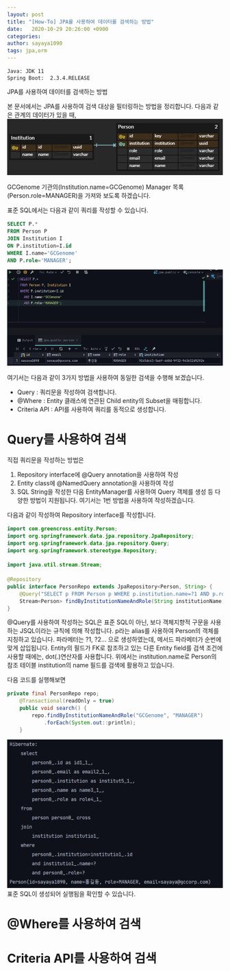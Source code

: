 ```yaml
---
layout: post
title: "[How-To] JPA를 사용하여 데이터를 검색하는 방법"
date:   2020-10-29 20:26:00 +0900
categories:
author: sayaya1090
tags: jpa,orm
---
```


```
Java: JDK 11
Spring Boot:  2.3.4.RELEASE
```

JPA를 사용하여 데이터를 검색하는 방법

본 문서에서는 JPA를 사용하여 검색 대상을 필터링하는 방법을 정리합니다. 
다음과 같은 관계의 데이터가 있을 때,
![img0](/assets/img/2020-10-29-jpa-search-img0.PNG)

GCGenome 기관의(Institution.name=GCGenome) Manager 목록(Person.role=MANAGER)을 가져와 보도록 하겠습니다.

표준 SQL에서는 다음과 같이 쿼리를 작성할 수 있습니다.
```sql
SELECT P.* 
FROM Person P 
JOIN Institution I 
ON P.institution=I.id 
WHERE I.name='GCGenome'
AND P.role='MANAGER';
```
![img1](/assets/img/2020-10-29-jpa-search-img1.PNG)

여기서는 다음과 같이 3가지 방법을 사용하여 동일한 검색을 수행해 보겠습니다.
 - Query : 쿼리문을 작성하여 검색합니다.
 - @Where : Entity 클래스에 연관된 Child entity의 Subset을 매핑합니다.
 - Criteria API : API를 사용하여 쿼리를 동적으로 생성합니다.
 
 
# Query를 사용하여 검색
직접 쿼리문을 작성하는 방법은 
1. Repository interface에 @Query annotation을 사용하여 작성
2. Entity class에 @NamedQuery annotation을 사용하여 작성
3. SQL String을 작성한 다음 EntityManager를 사용하여 Query 객체를 생성
등 다양한 방법이 지원됩니다. 여기서는 1번 방법을 사용하여 작성하겠습니다.

다음과 같이 작성하여 Repository interface를 작성합니다. 
```java
import com.greencross.entity.Person;
import org.springframework.data.jpa.repository.JpaRepository;
import org.springframework.data.jpa.repository.Query;
import org.springframework.stereotype.Repository;

import java.util.stream.Stream;

@Repository
public interface PersonRepo extends JpaRepository<Person, String> {
	@Query("SELECT p FROM Person p WHERE p.institution.name=?1 AND p.role=?2")
	Stream<Person> findByInstitutionNameAndRole(String institutionName, String role);
}
```

@Query를 사용하여 작성하는 SQL은 표준 SQL이 아닌, 보다 객체지향적 구문을 사용하는 JSQL이라는 규칙에 의해 작성합니다. 
p라는 alias를 사용하여 Person의 객체를 지칭하고 있습니다. 
파라메터는 ?1, ?2... 으로 생성하였는데, 메서드 파라메터가 순번에 맞게 삽입됩니다.
Entity의 필드가 FK로 참조하고 있는 다른 Entity field를 검색 조건에 사용할 때에는, dot(.)연산자를 사용합니다.
위에서는 institution.name로 Person의 참조 테이블 institution의 name 필드를 검색에 활용하고 있습니다.

다음 코드를 실행해보면
```java
private final PersonRepo repo;
	@Transactional(readOnly = true)
	public void search() {
		repo.findByInstitutionNameAndRole("GCGenome", "MANAGER")
			.forEach(System.out::println);
	}
```
![img2](/assets/img/2020-10-29-jpa-search-img2.PNG)
표준 SQL이 생성되어 실행됨을 확인할 수 있습니다.

 
# @Where를 사용하여 검색

# Criteria API를 사용하여 검색
